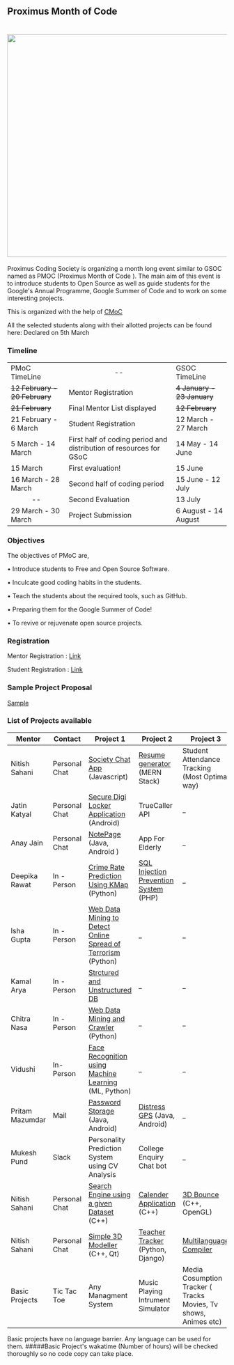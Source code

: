 ## Proximus Month of Code

<h1 align="center">
  <img src="https://github.com/proximus-coding-society/PMoC/blob/master/Proximus.jpg?raw=true" width ="512px" height ="auto">
</h1>

Proximus Coding Society is organizing a month long event similar to GSOC named as PMOC (Proximus Month of Code ). The main aim of this event is to introduce students to Open Source  as well as guide students for the Google's Annual Programme, Google Summer of Code and to work on some interesting projects.   

This is organized with the help of [CMoC](https://github.com/clusterinnovationcentre/CMoC)
  
All the selected students along with their allotted projects can be found here:  Declared on 5th March

### Timeline  
  
<table>
 <tr>
     <td>PMoC TimeLine</td>
     <td><center>--</center></td>
     <td>GSOC TimeLine</td>
 </tr>
  <tr>
      <td><strike>12 February - 20 February</strike></td>
    <td>Mentor Registration </td>
      <td><strike>4 January - 23 January</strike></td>
  </tr>
  <tr>
      <td><strike>21 February</strike></td>
    <td>Final Mentor List displayed</td>
      <td><strike>12 February</strike> </td>
  </tr>
  <tr>
    <td>21 February  - 6 March</td>
    <td>Student Registration  </td>
    <td>12 March - 27 March</td>
  </tr>
  <tr>
    <td>5 March -  14 March</td>
    <td>First half of coding period and distribution of resources for GSoC</td>
    <td>14 May - 14 June</td>
  </tr>
  <tr>
    <td>15 March</td>
    <td>First evaluation!</td>
    <td>15 June</td>
  </tr>
  <tr>
    <td>16 March - 28 March</td>
    <td>Second half of coding period </td>
    <td>15 June - 12 July</td>
  </tr>
  <tr>
      <td><center>--</center></td>
      <td>Second Evaluation</td>
      <td>13 July</td>
  </tr>
  <tr>
    <td>29 March - 30 March</td>
    <td>Project Submission</td>
    <td>6 August - 14 August</td>
  </tr>
</table>
  

### Objectives

The objectives of PMoC are, 

•  Introduce students to Free and Open Source Software.

•  Inculcate good coding habits in the students.

•  Teach the students about the required tools, such as GitHub. 

•  Preparing them for the Google Summer of Code! 

•  To revive or rejuvenate open source projects.



### Registration

Mentor Registration : [Link](https://docs.google.com/forms/d/1AkPfEARJn9KIeCvsiBRN6c2-1jdesEElNCoM_OHmcno/edit)

Student Registration : [Link](https://docs.google.com/forms/d/11FobWRD0NCcLZ_Bzc-dXz2QpgPVTNpo6Mq8HD3i7OUI/edit)

### Sample Project Proposal
[Sample](https://groups.drupal.org/node/459223)

### List of Projects available


    
| Mentor | Contact | Project 1 | Project 2 | Project 3 |
|--------|---------|-----------|-----------|-----------|
|Nitish Sahani|Personal Chat|[Society Chat App](https://github.com/Nashua354/Society-Chat-App) (Javascript) |[Resume generator](https://github.com/Nashua354/Resume-Generator) (MERN Stack)|Student Attendance Tracking (Most Optimal way)|
|Jatin Katyal|Personal Chat|[Secure Digi Locker Application](https://github.com/proximus-coding-society/Digi---Locker) (Android)|TrueCaller API|  _|
|Anay Jain|Personal Chat|[NotePage](https://github.com/anay-jain/NotePage) (Java, Android )|App For Elderly|_|
|Deepika Rawat|In - Person|[Crime Rate Prediction Using KMap](https://github.com/proximus-coding-society/Crime-Prediction---KMap) (Python)|[SQL Injection Prevention System](https://github.com/proximus-coding-society/SQL-Injection-Prevention-System) (PHP)|_|
|Isha Gupta|In - Person|[Web Data Mining to Detect Online Spread of Terrorism](https://github.com/proximus-coding-society/Web-Data-Mining-to-Detect-Online-Spread-of-Terrorism) (Python)|_|_|
|Kamal Arya|In - Person|[Strctured and Unstructured DB](https://github.com/proximus-coding-society/Strctured-and-Unstructured-DB) |_|_|
|Chitra Nasa|In - Person|[Web Data Mining and Crawler](https://github.com/proximus-coding-society/Web-Crawler) (Python)|_|_|
|Vidushi|In-Person|[Face Recognition using Machine Learning](https://github.com/proximus-coding-society/Face-Recognition-Using-Machine-Learning) (ML, Python)|_|_|
|Pritam Mazumdar|Mail|[Password Storage](https://github.com/Pritom14/Password-Storage) (Java, Android)|[Distress GPS](https://github.com/Pritom14/Gps) (Java, Android)|_|
|Mukesh Pund|Slack|Personality Prediction System using CV Analysis|College Enquiry Chat bot|_|
|Nitish Sahani|Personal Chat|[Search Engine using a given Dataset](https://github.com/Nashua354/Search-Engine) (C++)| [Calender Application](https://github.com/Nashua354/Calender) (C++)| [3D Bounce](https://github.com/Nashua354/3D-Bounce) (C++, OpenGL)|
|Nitish Sahani|Personal Chat|[Simple 3D Modeller](https://github.com/Nashua354/3D-Modeller) (C++, Qt)| [Teacher Tracker](https://github.com/Nashua354/Teacher-Tracker) (Python, Django)| [Multilanguage Compiler](https://github.com/Nashua354/Multilanguage-Compiler)|
|Basic Projects| Tic Tac Toe | Any Managment System| Music Playing Intrument Simulator| Media Cosumption Tracker ( Tracks Movies, Tv shows, Animes etc)|


Basic projects have no language barrier. Any language can be used for them. 
#####Basic Project's wakatime (Number of hours)  will be checked thoroughly so no code copy can take place.
    
